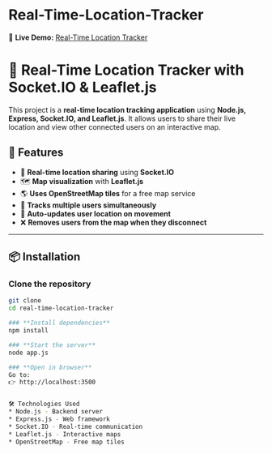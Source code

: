 # Real-Time-Location-Tracker

🚀 **Live Demo:** [Real-Time Location Tracker](https://real-time-location-tracker-58pc.onrender.com/)

# 📍 Real-Time Location Tracker with Socket.IO & Leaflet.js

This project is a **real-time location tracking application** using **Node.js, Express, Socket.IO, and Leaflet.js**. It allows users to share their live location and view other connected users on an interactive map.

## 🚀 Features
- 📡 **Real-time location sharing** using **Socket.IO**  
- 🗺️ **Map visualization** with **Leaflet.js**  
- 🌎 **Uses OpenStreetMap tiles** for a free map service  
- 👥 **Tracks multiple users simultaneously**  
- 🔄 **Auto-updates user location on movement**  
- ❌ **Removes users from the map when they disconnect**  

---

## 📦 Installation

### **Clone the repository**
```sh
git clone 
cd real-time-location-tracker

### **Install dependencies**
npm install

### **Start the server**
node app.js

### **Open in browser**
Go to:
👉 http://localhost:3500


🛠 Technologies Used
* Node.js - Backend server
* Express.js - Web framework
* Socket.IO - Real-time communication
* Leaflet.js - Interactive maps
* OpenStreetMap - Free map tiles